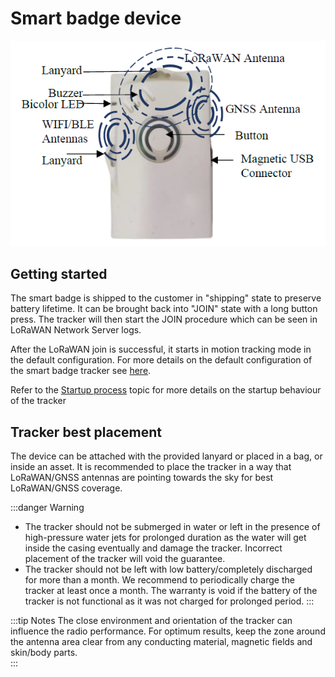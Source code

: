 # Smart badge device

![](./images/image1.png)

## Getting started

 The smart badge is shipped to the customer in "shipping" state to preserve battery lifetime. It can be brought back into "JOIN" state with a long button press. The tracker will then start the JOIN procedure which can be seen in LoRaWAN Network Server logs.

 After the LoRaWAN join is successful, it starts in motion tracking mode in the default configuration. For more details on the default configuration of the smart badge tracker see [here](/AbeewayRefGuide/default-config-delivered-ms/).

Refer to the [Startup process](/AbeewayRefGuide/functioning/startup-process/) topic for more details on the startup behaviour of the tracker

## Tracker best placement

 The device can be attached with the provided lanyard or placed in a bag, or inside an asset. It is recommended to place the tracker in a way that LoRaWAN/GNSS antennas are pointing towards the sky for best LoRaWAN/GNSS coverage.

:::danger Warning
- The tracker should not be submerged in water or left in the presence of high-pressure water jets for prolonged duration as the water will get inside the casing eventually and damage the tracker. Incorrect placement of the tracker will void the guarantee.
- The tracker should not be left with low battery/completely discharged for more than a month. We recommend to periodically charge the tracker at least once a month. The warranty is void if the battery of the tracker is not functional as it was not charged for prolonged period.
:::

:::tip Notes
The close environment and orientation of the tracker can influence the radio performance. For optimum results, keep the zone around the antenna area clear from any conducting material, magnetic fields and skin/body parts.  
:::